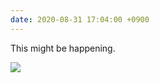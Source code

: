 ```yaml
---
date: 2020-08-31 17:04:00 +0900
---
```


This might be happening.

<div class="images">
<img src="https://updates.inqk.net/uploads/2020/1608439999.png">
</div>
